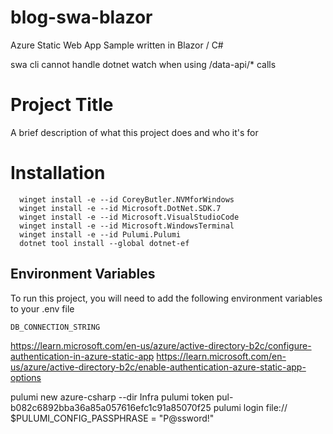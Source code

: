 # blog-swa-blazor
Azure Static Web App Sample written in Blazor / C#

swa cli cannot handle dotnet watch when using /data-api/* calls


# Project Title

A brief description of what this project does and who it's for


# Installation
```
  winget install -e --id CoreyButler.NVMforWindows
  winget install -e --id Microsoft.DotNet.SDK.7
  winget install -e --id Microsoft.VisualStudioCode
  winget install -e --id Microsoft.WindowsTerminal
  winget install -e --id Pulumi.Pulumi
  dotnet tool install --global dotnet-ef
```

## Environment Variables

To run this project, you will need to add the following environment variables to your .env file

`DB_CONNECTION_STRING`

https://learn.microsoft.com/en-us/azure/active-directory-b2c/configure-authentication-in-azure-static-app
https://learn.microsoft.com/en-us/azure/active-directory-b2c/enable-authentication-azure-static-app-options

pulumi new azure-csharp --dir Infra
pulumi token pul-b082c6892bba36a85a057616efc1c91a85070f25
pulumi login file://
$PULUMI_CONFIG_PASSPHRASE = "P@ssword!"
